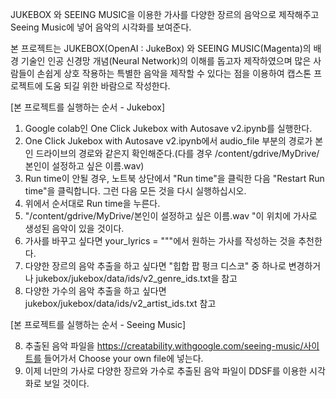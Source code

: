 JUKEBOX 와 SEEING MUSIC을 이용한 가사를 다양한 장르의 음악으로 제작해주고 Seeing Music에 넣어 음악의 시각화를 보여준다. 

본 프로젝트는 JUKEBOX(OpenAI : JukeBox) 와 SEEING MUSIC(Magenta)의 배경 기술인 인공 신경망 개념(Neural Network)의 이해를 돕고자 제작하였으며 많은 사람들이 손쉽게 상호 작용하는 특별한 음악을 제작할 수 있다는 점을 이용하여 캡스톤 프로젝트에 도움 되길 위한 바람으로 작성한다. 

[본 프로젝트를 실행하는 순서 - Jukebox]

1. Google colab인 One Click Jukebox with Autosave v2.ipynb를 실행한다. 
2. One Click Jukebox with Autosave v2.ipynb에서 audio_file 부분의 경로가 본인 드라이브의 경로와 같은지 확인해준다.(다를 경우 /content/gdrive/MyDrive/본인이 설정하고 싶은 이름.wav)
3. Run time이 안될 경우, 노트북 상단에서 "Run time"을 클릭한 다음 "Restart Run time"을 클릭합니다. 그런 다음 모든 것을 다시 실행하십시오.
3. 위에서 순서대로 Run time을 누른다.
4. "/content/gdrive/MyDrive/본인이 설정하고 싶은 이름.wav "이 위치에 가사로 생성된 음악이 있을 것이다.
5. 가사를 바꾸고 싶다면 your_lyrics = """에서 원하는 가사를 작성하는 것을 추천한다.
6. 다양한 장르의 음악 추출을 하고 싶다면 "힙합 팝 펑크 디스코" 중 하나로 변경하거나 jukebox/jukebox/data/ids/v2_genre_ids.txt을 참고
7. 다양한 가수의 음악 추출을 하고 싶다면 jukebox/jukebox/data/ids/v2_artist_ids.txt 참고

[본 프로젝트를 실행하는 순서 - Seeing Music]

8. 추출된 음악 파일을 https://creatability.withgoogle.com/seeing-music/사이트를 들어가서 Choose your own file에 넣는다.
9. 이제 너만의 가사로 다양한 장르와 가수로 추출된 음악 파일이 DDSF를 이용한 시각화로 보일 것이다.
